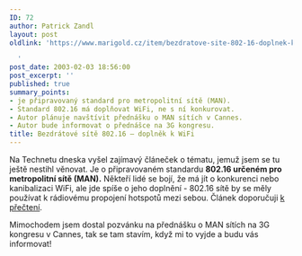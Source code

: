 ```yaml
---
ID: 72
author: Patrick Zandl
layout: post
oldlink: 'https://www.marigold.cz/item/bezdratove-site-802-16-doplnek-k-wifi

  '
post_date: 2003-02-03 18:56:00
post_excerpt: ''
published: true
summary_points:
- je připravovaný standard pro metropolitní sítě (MAN).
- Standard 802.16 má doplňovat WiFi, ne s ní konkurovat.
- Autor plánuje navštívit přednášku o MAN sítích v Cannes.
- Autor bude informovat o přednášce na 3G kongresu.
title: Bezdrátové sítě 802.16 – doplněk k WiFi
---
```


<p>
Na Technetu dneska vyšel zajímavý článeček o tématu, jemuž jsem se tu ještě nestihl věnovat. Je o připravovaném standardu <STRONG>802.16 určeném pro metropolitní sítě (MAN).</STRONG> Někteří lidé se bojí, že má jít o konkurenci nebo kanibalizaci WiFi, ale jde spíše o jeho doplnění - 802.16 sítě by se měly používat k rádiovému propojení hotspotů mezi sebou. Článek doporučuji <A href="http://www.technet.cz/hw/hw_sit/ieee802_16a030203.html" target=_blank>k přečtení</A>.</p>

<p>
Mimochodem jsem dostal pozvánku na přednášku o MAN sítích na 3G kongresu v Cannes, tak se tam stavím, když mi to vyjde a budu vás informovat!</p>